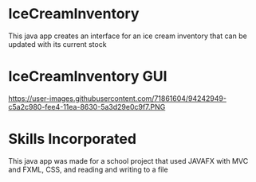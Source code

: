 # IceCreamInventory
This java app creates an interface for an ice cream inventory that can be updated with its current stock

# IceCreamInventory GUI
https://user-images.githubusercontent.com/71861604/94242949-c5a2c980-fee4-11ea-8630-5a3d29e0c9f7.PNG

# Skills Incorporated
This java app was made for a school project that used JAVAFX with MVC and FXML, CSS, and reading and writing to a file
